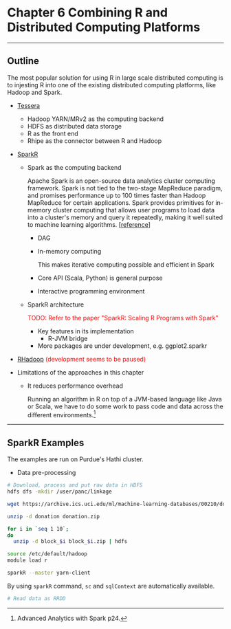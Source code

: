 
# Chapter 6 Combining R and Distributed Computing Platforms

---

## Outline

The most popular solution for using R in large scale distributed computing is to injesting R into one of the existing distributed computing platforms, like Hadoop and Spark.

- [Tessera](http://tessera.io/)
  - Hadoop YARN/MRv2 as the computing backend
  - HDFS as distributed data storage
  - R as the front end
  - Rhipe as the connector between R and Hadoop

- [SparkR](https://spark.apache.org/docs/latest/sparkr.html)
  - Spark as the computing backend
    
    Apache Spark is an open-source data analytics cluster computing framework. Spark is not tied to the two-stage MapReduce paradigm, and promises performance up to 100 times faster than Hadoop MapReduce for certain applications. Spark provides primitives for in-memory cluster computing that allows user programs to load data into a cluster's memory and query it repeatedly, making it well suited to machine learning algorithms. [[reference](https://www.rcac.purdue.edu/compute/hathi/guide/#run_hadoop_examples_spark)]
    
    * DAG
    * In-memory computing
      
      This makes iterative computing possible and efficient in Spark
      
    * Core API (Scala, Python) is general purpose
    * Interactive programming environment

  - SparkR architecture

    <font color='red'>TODO: Refer to the paper "SparkR: Scaling R Programs with Spark"</font>

    * Key features in its implementation 
      +  R-JVM bridge
    * More packages are under development, e.g. ggplot2.sparkr

- [RHadoop](https://github.com/RevolutionAnalytics/RHadoop/wiki) <font color='red'>(development seems to be paused)</font>

- Limitations of the approaches in this chapter
  * It reduces performance overhead

    Running an algorithm in R on top of a JVM-based language like Java or Scala, we have to do some work to pass code and data across the different environments.[^R-JVM_overhead]


[^R-JVM_overhead]: Advanced Analytics with Spark p24.

---

## SparkR Examples

The examples are run on Purdue's Hathi cluster.

- Data pre-processing

```bash  
# Download, process and put raw data in HDFS
hdfs dfs -mkdir /user/panc/linkage

wget https://archive.ics.uci.edu/ml/machine-learning-databases/00210/donation.zip

unzip -d donation donation.zip

for i in `seq 1 10`;
do
  unzip -d block_$i block_$i.zip | hdfs 

source /etc/default/hadoop
module load r

sparkR --master yarn-client
```

By using `sparkR` command, `sc` and `sqlContext` are automatically available.

```r
# Read data as RRDD

```